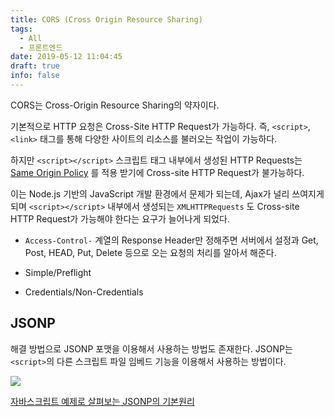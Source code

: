 ```yaml
---
title: CORS (Cross Origin Resource Sharing)
tags:
  - All
  - 프론트엔드
date: 2019-05-12 11:04:45
draft: true
info: false
---
```


CORS는 Cross-Origin Resource Sharing의 약자이다.

기본적으로 HTTP 요청은 Cross-Site HTTP Request가 가능하다. 즉, `<script>`, `<link>` 태그를 통해 다양한 사이트의 리소스를 불러오는 작업이 가능하다.

하지만 `<script></script>` 스크립트 태그 내부에서 생성된 HTTP Requests는[Same Origin Policy](https://www.notion.so/224ba591-c215-4d50-9f12-e29ad310ebbc) 를 적용 받기에 Cross-site HTTP Request가 불가능하다.

이는 Node.js 기반의 JavaScript 개발 환경에서 문제가 되는데, Ajax가 널리 쓰여지게 되며 `<script></script>` 내부에서 생성되는 `XMLHTTPRequests` 도 Cross-site HTTP Request가 가능해야 한다는 요구가 늘어나게 되었다.

- `Access-Control-` 계열의 Response Header만 정해주면 서버에서 설정과 Get, Post, HEAD, Put, Delete 등으로 오는 요청의 처리를 알아서 해준다.

- Simple/Preflight
- Credentials/Non-Credentials

## JSONP

해결 방법으로 JSONP 포맷을 이용해서 사용하는 방법도 존재한다.
JSONP는 `<script>`의 다른 스크립트 파일 임베드 기능을 이용해서 사용하는 방법이다.

![](http://dev.epiloum.net/wp-content/uploads/2015/03/comparison_between_ajax_and_jsonp.png)

[자바스크립트 예제로 살펴보는 JSONP의 기본원리](http://dev.epiloum.net/1311)
